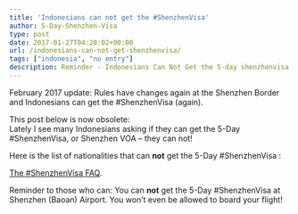 ```yaml
---
title: 'Indonesians can not get the #ShenzhenVisa'
author: 5-Day-Shenzhen-Visa
type: post
date: 2017-01-27T04:28:02+00:00
url: /indonesians-can-not-get-shenzhenvisa/
tags: ["indonesia", "no entry"]
description: Reminder - Indonesians Can Not Get the 5-day shenzhenvisa at the Border. Read on Who Else Can't Get It....
---
```

February 2017 update: Rules have changes again at the Shenzhen Border and Indonesians can get the #ShenzhenVisa (again).

This post below is now obsolete:  
Lately I see many Indonesians asking if they can get the 5-Day #ShenzhenVisa, or Shenzhen VOA &#8211; they can not!

Here is the list of nationalities that can **not** get the 5-Day #ShenzhenVisa :

[The #ShenzhenVisa FAQ](/faq/#0100/ "The #ShenzhenVisa FAQ").

Reminder to those who can: You can **not** get the 5-Day #ShenzhenVisa at Shenzhen (Baoan) Airport. You won&#8217;t even be allowed to board your flight!